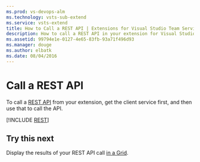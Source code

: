 ```yaml
---
ms.prod: vs-devops-alm
ms.technology: vsts-sub-extend
ms.service: vsts-extend
title: How to Call a REST API | Extensions for Visual Studio Team Services
description: How to call a REST API in your extension for Visual Studio Team Services.
ms.assetid: 99794e1e-0127-4e65-83fb-93a71f496d93
ms.manager: douge
ms.author: elbatk
ms.date: 08/04/2016
---
```


# Call a REST API

To call a [REST API](https://visualstudio.com/integrate/api/overview.md) from your extension, get the client service first, and then use that to call the API.

[!INCLUDE [REST](../_shared/procedures/call-rest-api-js.md)]

## Try this next

Display the results of your REST API call [in a Grid](./ui-controls/grido.md).